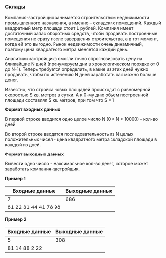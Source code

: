 ### Склады

Компания-застройщик занимается строительством недвижимости промышленного назначения, а именно – складских помещений. Каждый квадратный метр площади стоит L рублей. Компания имеет достаточный запас оборотных средств, чтобы продавать построенные помещения не сразу после завершения строительства, а в тот момент, когда ей это выгодно. Рынок недвижимости очень динамичный, поэтому цена квадратного метра меняется каждый день.

Аналитики застройщика смогли точно спрогнозировать цену на ближайшие N дней (пронумеруем дни в хронологическом порядке от 0 до N-1). Теперь требуется определить, в какие из этих дней нужно продавать, чтобы по истечению N дней заработать как можно больше денег.

Известно, что стройка новых площадей происходит с равномерной скоростью S кв. метров в сутки. А к 0-му дню объем построенной площади составлял S кв. метров, при том что S = 1

**Формат входных данных**

В первой строке вводится одно целое число N (0 < N < 10000) - кол-во дней

Во второй строке вводится последовательность из N целых положительных чисел - цена квадратного метра складской площади в каждый из дней.

**Формат выходных данных**

Вывести одно число - максимальное кол-во денег, которое может заработать компания-застройщик.

**Пример 1**

| Входные данные | Выходные данные |
|---|-----------------|
| 7 | 686             |
| 81 22 31 44 41 78 98  |                 |

**Пример 2**

| Входные данные  | Выходные данные |
|---|-----------------|
| 5  | 308          |
| 81 14 88 2 22  |                 |
